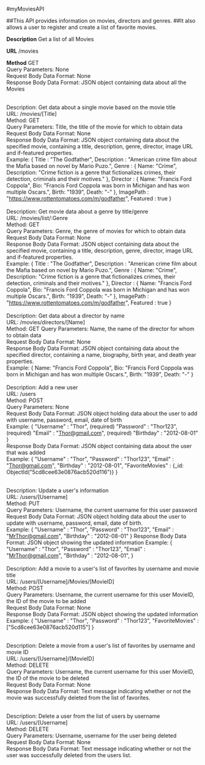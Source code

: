 #myMoviesAPI

##This API provides information on movies, directors and genres. 
##It
 also allows a user to register and create a list of favorite movies.


**Description** 
Get a list of all Movies


**URL**
/movies


**Method**
GET<br>
Query Parameters: None<br>
Request Body Data Format: None<br>
Response Body Data Format: JSON object containing data about all the Movies<br><br>

Description: Get data about a single movie based on the movie title<br>
URL: /movies/[Title]<br>
Method: GET<br>
Query Parameters: Title, the title of the movie for which to obtain data<br>
Request Body Data Format: None<br>
Response Body Data Format: JSON object containing data about the specified
movie, containing a title, description, genre, director, image URL and
if-featured properties.<br>
  Example:
  {
    Title : "The Godfather",
    Description : "American crime film about the Mafia based on novel by
      Mario Puzo.",
    Genre : {
      Name: "Crime",
      Description: "Crime fiction is a genre that fictionalizes crimes,
        their detection, criminals and their motives."
      },
      Director : {
        Name: "Francis Ford Coppola",
        Bio: "Francis Ford Coppola was born in Michigan and has won
          multiple Oscars.",
        Birth: "1939",
        Death: "-"
      },
      ImagePath : "https://www.rottentomatoes.com/m/godfather",
      Featured : true
    }
<br><br>
Description: Get movie data about a genre by title/genre<br>
URL: /movies/list/:Genre<br>
Method: GET<br>
Query Parameters: Genre, the genre of movies for which to obtain data<br>
Request Body Data Format: None<br>
Response Body Data Format: JSON object containing data about the specified
  movie, containing a title, description, genre, director, image URL and
  if-featured properties.<br>
Example:
{
  Title : "The Godfather",
  Description : "American crime film about the Mafia based on novel by Mario
    Puzo.",
  Genre : {
    Name: "Crime",
    Description: "Crime fiction is a genre that fictionalizes crimes, their
    detection, criminals and their motives."
  },
  Director : {
    Name: "Francis Ford Coppola",
    Bio: "Francis Ford Coppola was born in Michigan and has won multiple
      Oscars.",
    Birth: "1939",
    Death: "-"
  },
  ImagePath : "https://www.rottentomatoes.com/m/godfather",
  Featured : true
}
<br><br>
Description: Get data about a director by name<br>
URL: /movies/directors/[Name]<br>
Method: GET
Query Parameters: Name, the name of the director for whom to obtain data<br>
Request Body Data Format: None<br>
Response Body Data Format: JSON object containing data about the specified
director, containing a name, biography, birth year, and death year
properties.<br>
Example:
{
  Name: "Francis Ford Coppola",
  Bio: "Francis Ford Coppola was born in Michigan and has won multiple Oscars.",
  Birth: "1939",
  Death: "-"
}
<br><br>
Description: Add a new user<br>
URL: /users<br>
Method: POST<br>
Query Parameters: None<br>
Request Body Data Format: JSON object holding data about the user to add with
username, password, email, date of birth<br>
Example:
{
  "Username" : "Thor", (required)
  "Password" : "Thor123", (required)
  "Email" : "Thor@gmail.com", (required)
  "Birthday" : "2012-08-01"
}<br>
Response Body Data Format: JSON object containing data about the user that was
added<br>
Example:
{
  "Username" : "Thor",
  "Password" : "Thor123",
  "Email" : "Thor@gmail.com",
  "Birthday" : "2012-08-01",
  "FavoriteMovies" : {_id: ObjectId("5cd8cee63e0876acb520d116")}
}
<br><br>

Description: Update a user's information<br>
URL: /users/[Username]<br>
Method: PUT<br>
Query Parameters: Username, the current username for this user password<br>
Request Body Data Format: JSON object holding data about the user to update with
username, password, email, date of birth.<br>
Example:
{
  "Username" : "Thor",
  "Password" : "Thor123",
  "Email" : "MrThor@gmail.com",
  "Birthday" : "2012-08-01"
}
Response Body Data Format: JSON object showing the updated information
Example:
{
  "Username" : "Thor",
  "Password" : "Thor123",
  "Email" : "MrThor@gmail.com",
  "Birthday" : "2012-08-01",
}
<br><br>
Description: Add a movie to a user's list of favorites by username and movie
title<br>
URL: /users/[Username]/Movies/[MovieID]<br>
Method: POST<br>
Query Parameters: Username, the current username for this user
  MovieID, the ID of the movie to be added<br>
Request Body Data Format: None<br>
Response Body Data Format: JSON object showing the updated information
Example:
{
  "Username" : "Thor",
  "Password" : "Thor123",
  "FavoriteMovies" : ["5cd8cee63e0876acb520d115"]
}
<br><br>

Description: Delete a movie from a user's list of favorites by username
  and movie ID<br>
URL: /users/[Username]/[MovieID]<br>
Method: DELETE<br>
Query Parameters: Username, the current username for this user
  MovieID, the ID of the movie to be deleted<br>
Request Body Data Format: None<br>
Response Body Data Format: Text message indicating whether or not the movie
  was successfully deleted from the list of favorites.<br><br>

Description: Delete a user from the list of users by username<br>
URL: /users/[Username]<br>
Method: DELETE<br>
Query Parameters: Username, username for the user being deleted<br>
Request Body Data Format: None<br>
Response Body Data Format: Text message indicating whether or not the user
was successfully deleted from the users list.
    </div>
  </body>
</html>
